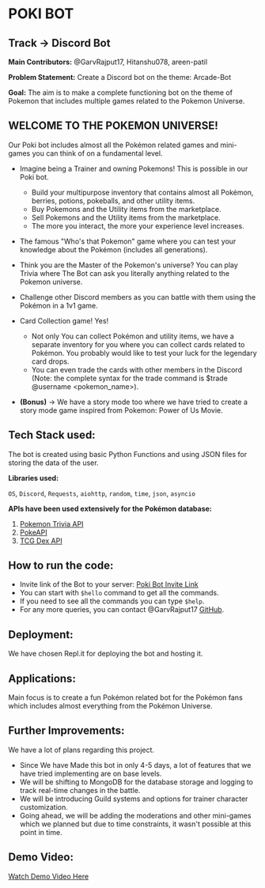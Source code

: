 # **POKI BOT**

## Track -> Discord Bot

**Main Contributors:** @GarvRajput17, Hitanshu078, areen-patil

**Problem Statement:** Create a Discord bot on the theme: Arcade-Bot

**Goal:** The aim is to make a complete functioning bot on the theme of Pokemon that includes multiple games related to the Pokemon Universe.

## **WELCOME TO THE POKEMON UNIVERSE!**

Our Poki bot includes almost all the Pokémon related games and mini-games you can think of on a fundamental level.

- Imagine being a Trainer and owning Pokemons! This is possible in our Poki bot.
  - Build your multipurpose inventory that contains almost all Pokémon, berries, potions, pokeballs, and other utility items.
  - Buy Pokemons and the Utility items from the marketplace.
  - Sell Pokemons and the Utility items from the marketplace.
  - The more you interact, the more your experience level increases.

- The famous "Who's that Pokemon" game where you can test your knowledge about the Pokémon (includes all generations).
- Think you are the Master of the Pokemon's universe? You can play Trivia where The Bot can ask you literally anything related to the Pokemon universe.
- Challenge other Discord members as you can battle with them using the Pokémon in a 1v1 game.

- Card Collection game! Yes!
  - Not only You can collect Pokémon and utility items, we have a separate inventory for you where you can collect cards related to Pokémon. You probably would like to test your luck for the legendary card drops.
  - You can even trade the cards with other members in the Discord (Note: the complete syntax for the trade command is $trade @username <pokemon_name>).

- **(Bonus)** -> We have a story mode too where we have tried to create a story mode game inspired from Pokemon: Power of Us Movie.

## **Tech Stack used:**

The bot is created using basic Python Functions and using JSON files for storing the data of the user.

**Libraries used:**

`OS`, `Discord`, `Requests`, `aiohttp`, `random`, `time`, `json`, `asyncio`

**APIs have been used extensively for the Pokémon database:**

1. [Pokemon Trivia API](https://pokemontrivia-1-c0774976.deta.app/trivia?endpoint=images)
2. [PokeAPI](https://pokeapi.co/api/v2)
3. [TCG Dex API](https://api.tcgdex.net/v2/en)

## **How to run the code:**

- Invite link of the Bot to your server: [Poki Bot Invite Link](https://discord.com/oauth2/authorize?client_id=1224714002894946455&permissions=0&scope=bot)
- You can start with `$hello` command to get all the commands.
- If you need to see all the commands you can type `$help`.
- For any more queries, you can contact @GarvRajput17 [GitHub](https://github.com/).

## **Deployment:**

We have chosen Repl.it for deploying the bot and hosting it.

## **Applications:**

Main focus is to create a fun Pokémon related bot for the Pokémon fans which includes almost everything from the Pokémon Universe.

## **Further Improvements:**

We have a lot of plans regarding this project.

- Since We have Made this bot in only 4-5 days, a lot of features that we have tried implementing are on base levels.
- We will be shifting to MongoDB for the database storage and logging to track real-time changes in the battle.
- We will be introducing Guild systems and options for trainer character customization.
- Going ahead, we will be adding the moderations and other mini-games which we planned but due to time constraints, it wasn't possible at this point in time.

## **Demo Video:**

[Watch Demo Video Here](https://youtu.be/ABkupBLQCjo)
